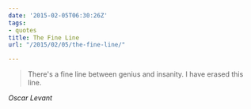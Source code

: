 ```yaml
---
date: '2015-02-05T06:30:26Z'
tags:
- quotes
title: The Fine Line
url: "/2015/02/05/the-fine-line/"

---
```

<blockquote class="big">There's a fine line between genius and insanity. I have erased this line.
</blockquote>

<cite class="big">Oscar Levant</cite>


